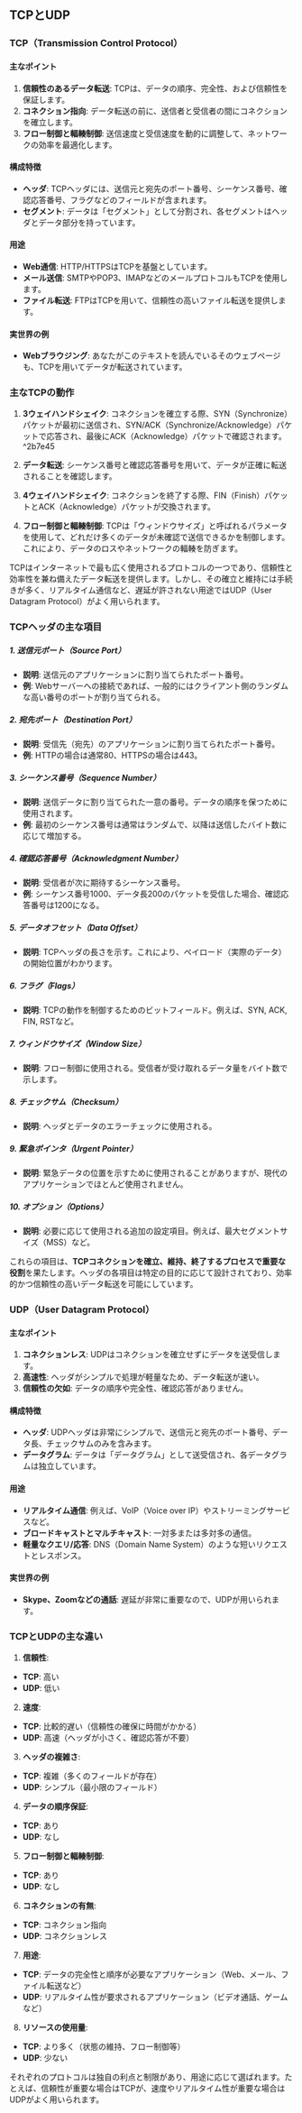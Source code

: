 ## TCPとUDP
### TCP（Transmission Control Protocol）

#### 主なポイント
1. **信頼性のあるデータ転送**: TCPは、データの順序、完全性、および信頼性を保証します。
2. **コネクション指向**: データ転送の前に、送信者と受信者の間にコネクションを確立します。
3. **フロー制御と輻輳制御**: 送信速度と受信速度を動的に調整して、ネットワークの効率を最適化します。

#### 構成特徴
- **ヘッダ**: TCPヘッダには、送信元と宛先のポート番号、シーケンス番号、確認応答番号、フラグなどのフィールドが含まれます。
- **セグメント**: データは「セグメント」として分割され、各セグメントはヘッダとデータ部分を持っています。

#### 用途
- **Web通信**: HTTP/HTTPSはTCPを基盤としています。
- **メール送信**: SMTPやPOP3、IMAPなどのメールプロトコルもTCPを使用します。
- **ファイル転送**: FTPはTCPを用いて、信頼性の高いファイル転送を提供します。

#### 実世界の例
- **Webブラウジング**: あなたがこのテキストを読んでいるそのウェブページも、TCPを用いてデータが転送されています。
  
### 主なTCPの動作

1. **3ウェイハンドシェイク**: コネクションを確立する際、SYN（Synchronize）パケットが最初に送信され、SYN/ACK（Synchronize/Acknowledge）パケットで応答され、最後にACK（Acknowledge）パケットで確認されます。
 ^2b7e45
2. **データ転送**: シーケンス番号と確認応答番号を用いて、データが正確に転送されることを確認します。
  
3. **4ウェイハンドシェイク**: コネクションを終了する際、FIN（Finish）パケットとACK（Acknowledge）パケットが交換されます。
  
4. **フロー制御と輻輳制御**: TCPは「ウィンドウサイズ」と呼ばれるパラメータを使用して、どれだけ多くのデータが未確認で送信できるかを制御します。これにより、データのロスやネットワークの輻輳を防ぎます。

TCPはインターネットで最も広く使用されるプロトコルの一つであり、信頼性と効率性を兼ね備えたデータ転送を提供します。しかし、その確立と維持には手続きが多く、リアルタイム通信など、遅延が許されない用途ではUDP（User Datagram Protocol）がよく用いられます。

### TCPヘッダの主な項目

##### 1. **送信元ポート（Source Port）**
- **説明**: 送信元のアプリケーションに割り当てられたポート番号。
- **例**: Webサーバーへの接続であれば、一般的にはクライアント側のランダムな高い番号のポートが割り当てられる。

##### 2. **宛先ポート（Destination Port）**
- **説明**: 受信先（宛先）のアプリケーションに割り当てられたポート番号。
- **例**: HTTPの場合は通常80、HTTPSの場合は443。

##### 3. **シーケンス番号（Sequence Number）**
- **説明**: 送信データに割り当てられた一意の番号。データの順序を保つために使用されます。
- **例**: 最初のシーケンス番号は通常はランダムで、以降は送信したバイト数に応じて増加する。

##### 4. **確認応答番号（Acknowledgment Number）**
- **説明**: 受信者が次に期待するシーケンス番号。
- **例**: シーケンス番号1000、データ長200のパケットを受信した場合、確認応答番号は1200になる。

##### 5. **データオフセット（Data Offset）**
- **説明**: TCPヘッダの長さを示す。これにより、ペイロード（実際のデータ）の開始位置がわかります。
  
##### 6. **フラグ（Flags）**
- **説明**: TCPの動作を制御するためのビットフィールド。例えば、SYN, ACK, FIN, RSTなど。
  
##### 7. **ウィンドウサイズ（Window Size）**
- **説明**: フロー制御に使用される。受信者が受け取れるデータ量をバイト数で示します。
  
##### 8. **チェックサム（Checksum）**
- **説明**: ヘッダとデータのエラーチェックに使用される。
  
##### 9. **緊急ポインタ（Urgent Pointer）**
- **説明**: 緊急データの位置を示すために使用されることがありますが、現代のアプリケーションでほとんど使用されません。

##### 10. **オプション（Options）**
- **説明**: 必要に応じて使用される追加の設定項目。例えば、最大セグメントサイズ（MSS）など。

これらの項目は、**TCPコネクションを確立、維持、終了するプロセスで重要な役割**を果たします。ヘッダの各項目は特定の目的に応じて設計されており、効率的かつ信頼性の高いデータ転送を可能にしています。

### UDP（User Datagram Protocol）

#### 主なポイント
1. **コネクションレス**: UDPはコネクションを確立せずにデータを送受信します。
2. **高速性**: ヘッダがシンプルで処理が軽量なため、データ転送が速い。
3. **信頼性の欠如**: データの順序や完全性、確認応答がありません。

#### 構成特徴
- **ヘッダ**: UDPヘッダは非常にシンプルで、送信元と宛先のポート番号、データ長、チェックサムのみを含みます。
- **データグラム**: データは「データグラム」として送受信され、各データグラムは独立しています。

#### 用途
- **リアルタイム通信**: 例えば、VoIP（Voice over IP）やストリーミングサービスなど。
- **ブロードキャストとマルチキャスト**: 一対多または多対多の通信。
- **軽量なクエリ/応答**: DNS（Domain Name System）のような短いリクエストとレスポンス。

#### 実世界の例
- **Skype、Zoomなどの通話**: 遅延が非常に重要なので、UDPが用いられます。

### TCPとUDPの主な違い

1. **信頼性**: 
  - **TCP**: 高い
  - **UDP**: 低い

2. **速度**: 
  - **TCP**: 比較的遅い（信頼性の確保に時間がかかる）
  - **UDP**: 高速（ヘッダが小さく、確認応答が不要）

3. **ヘッダの複雑さ**: 
  - **TCP**: 複雑（多くのフィールドが存在）
  - **UDP**: シンプル（最小限のフィールド）

4. **データの順序保証**: 
  - **TCP**: あり
  - **UDP**: なし

5. **フロー制御と輻輳制御**: 
  - **TCP**: あり
  - **UDP**: なし

6. **コネクションの有無**: 
  - **TCP**: コネクション指向
  - **UDP**: コネクションレス

7. **用途**: 
  - **TCP**: データの完全性と順序が必要なアプリケーション（Web、メール、ファイル転送など）
  - **UDP**: リアルタイム性が要求されるアプリケーション（ビデオ通話、ゲームなど）

8. **リソースの使用量**: 
  - **TCP**: より多く（状態の維持、フロー制御等）
  - **UDP**: 少ない

それぞれのプロトコルは独自の利点と制限があり、用途に応じて選ばれます。たとえば、信頼性が重要な場合はTCPが、速度やリアルタイム性が重要な場合はUDPがよく用いられます。